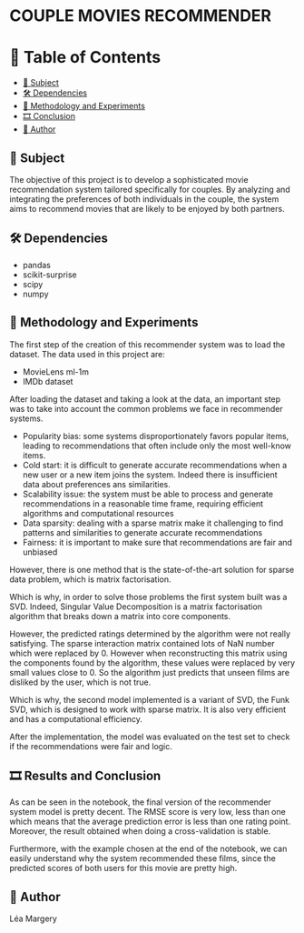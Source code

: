 # COUPLE MOVIES RECOMMENDER

# 📗 Table of Contents
- [🚀 Subject](#subject)
- [🛠 Dependencies](#dependencies)
- [🧪 Methodology and Experiments](#methodology)
- [🎞️ Conclusion](#conclusion)
- [👥 Author](#author)

## 🚀 Subject <a name="subject"></a>
The objective of this project is to develop a sophisticated movie recommendation system tailored specifically for couples. By analyzing and integrating the preferences of both individuals in the couple, the system aims to recommend movies that are likely to be enjoyed by both partners. 

## 🛠 Dependencies <a name="dependencies"></a>
- pandas
- scikit-surprise
- scipy
- numpy

## 🧪 Methodology and Experiments <a name="methodology"></a>
The first step of the creation of this recommender system was to load the dataset. The data used in this project are:
- MovieLens ml-1m
- IMDb dataset

After loading the dataset and taking a look at the data, an important step was to take into account the common problems we face in recommender systems. 
- Popularity bias: some systems disproportionately favors popular items, leading to recommendations that often include only the most well-know items. 
- Cold start: it is difficult to generate accurate recommendations when a new user or a new item joins the system. Indeed there is insufficient data about preferences ans similarities.
- Scalability issue: the system must be able to process and generate recommendations in a reasonable time frame, requiring efficient algorithms and computational resources
- Data sparsity: dealing with a sparse matrix make it challenging to find patterns and similarities to generate accurate recommendations
- Fairness: it is important to make sure that recommendations are fair and unbiased

However, there is one method that is the state-of-the-art solution for sparse data problem, which is matrix factorisation. 

Which is why, in order to solve those problems the first system built was a SVD. Indeed, Singular Value Decomposition is a matrix factorisation algorithm that breaks down a matrix into core components. 

However, the predicted ratings determined by the algorithm were not really satisfying. The sparse interaction matrix contained lots of NaN number which were replaced by 0. However when reconstructing this matrix using the components found by the algorithm, these values were replaced by very small values close to 0. So the algorithm just predicts that unseen films are disliked by the user, which is not true. 

Which is why, the second model implemented is a variant of SVD, the Funk SVD, which is designed to work with sparse matrix. It is also very efficient and has a computational efficiency. 

After the implementation, the model was evaluated on the test set to check if the recommendations were fair and logic.


## 🎞️ Results and Conclusion <a name="conclusion"></a>
As can be seen in the notebook, the final version of the recommender system model is pretty decent. The RMSE score is very low, less than one which means that the average prediction error is less than one rating point. Moreover, the result obtained when doing a cross-validation is stable. 

Furthermore, with the example chosen at the end of the notebook, we can easily understand why the system recommended these films, since the predicted scores of both users for this movie are pretty high.

## 👥 Author <a name="author"></a>
Léa Margery